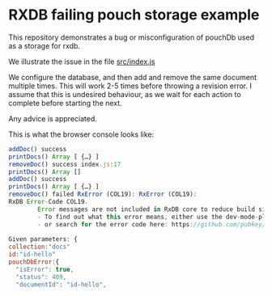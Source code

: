 # RXDB failing pouch storage example

This repository demonstrates a bug or misconfiguration of pouchDb used as a storage for rxdb.

We illustrate the issue in the file [src/index.js](./src/index.js)

We configure the database, and then add and remove the same document multiple times.  This will work 2-5 times before throwing a revision error. I assume that this is undesired behaviour, as we wait for each action to complete before starting the next.

Any advice is appreciated.

This is what the browser console looks like:


``` javascript
addDoc() success 
printDocs() Array [ {…} ]
removeDoc() success index.js:17
printDocs() Array []
addDoc() success 
printDocs() Array [ {…} ]
removeDoc() failed RxError (COL19): RxError (COL19):
RxDB Error-Code COL19.
        Error messages are not included in RxDB core to reduce build size.
        - To find out what this error means, either use the dev-mode-plugin https://rxdb.info/dev-mode.html
        - or search for the error code here: https://github.com/pubkey/rxdb/search?q=COL19
        
Given parameters: {
collection:"docs"
id:"id-hello"
pouchDbError:{
  "isError": true,
  "status": 409,
  "documentId": "id-hello",
```
